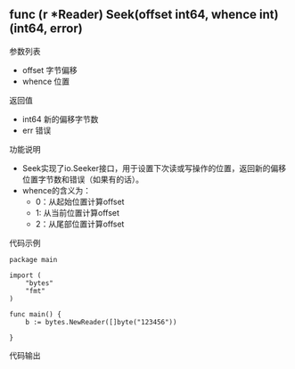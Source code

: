 ## func (r *Reader) Seek(offset int64, whence int) (int64, error)

参数列表

- offset 字节偏移
- whence 位置

返回值

- int64 新的偏移字节数
- err 错误

功能说明

- Seek实现了io.Seeker接口，用于设置下次读或写操作的位置，返回新的偏移位置字节数和错误（如果有的话）。
- whence的含义为：
	- 0：从起始位置计算offset
	- 1: 从当前位置计算offset
	- 2：从尾部位置计算offset

代码示例

	package main
	
	import (
		"bytes"
		"fmt"
	)
	
	func main() {
		b := bytes.NewReader([]byte("123456"))
		
	}

代码输出
	
	
